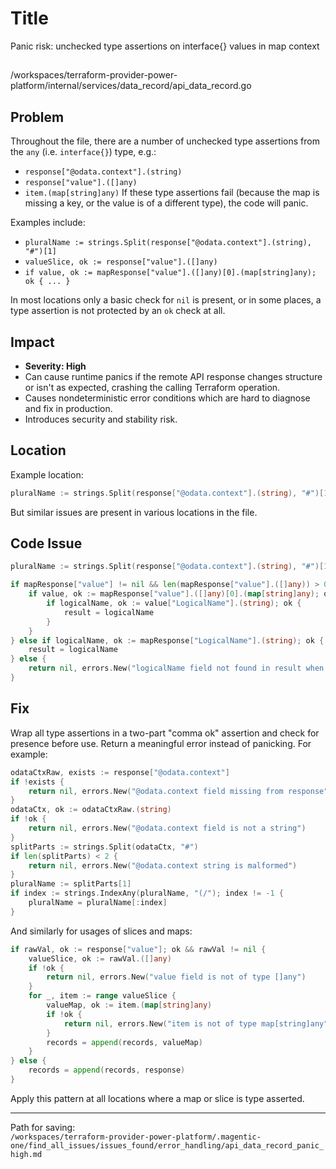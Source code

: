 # Title

Panic risk: unchecked type assertions on interface{} values in map context

##

/workspaces/terraform-provider-power-platform/internal/services/data_record/api_data_record.go

## Problem

Throughout the file, there are a number of unchecked type assertions from the `any` (i.e. `interface{}`) type, e.g.:
- `response["@odata.context"].(string)`
- `response["value"].([]any)`
- `item.(map[string]any)`
If these type assertions fail (because the map is missing a key, or the value is of a different type), the code will panic.

Examples include:
- `pluralName := strings.Split(response["@odata.context"].(string), "#")[1]`
- `valueSlice, ok := response["value"].([]any)`
- `if value, ok := mapResponse["value"].([]any)[0].(map[string]any); ok { ... }`

In most locations only a basic check for `nil` is present, or in some places, a type assertion is not protected by an `ok` check at all.

## Impact

- **Severity: High**
- Can cause runtime panics if the remote API response changes structure or isn't as expected, crashing the calling Terraform operation.
- Causes nondeterministic error conditions which are hard to diagnose and fix in production.
- Introduces security and stability risk.

## Location

Example location:
```go
pluralName := strings.Split(response["@odata.context"].(string), "#")[1]
```
But similar issues are present in various locations in the file.

## Code Issue

```go
pluralName := strings.Split(response["@odata.context"].(string), "#")[1]

if mapResponse["value"] != nil && len(mapResponse["value"].([]any)) > 0 {
    if value, ok := mapResponse["value"].([]any)[0].(map[string]any); ok {
        if logicalName, ok := value["LogicalName"].(string); ok {
            result = logicalName
        }
    }
} else if logicalName, ok := mapResponse["LogicalName"].(string); ok {
    result = logicalName
} else {
    return nil, errors.New("logicalName field not found in result when retrieving table singular name")
}
```

## Fix

Wrap all type assertions in a two-part "comma ok" assertion and check for presence before use. Return a meaningful error instead of panicking. For example:

```go
odataCtxRaw, exists := response["@odata.context"]
if !exists {
    return nil, errors.New("@odata.context field missing from response")
}
odataCtx, ok := odataCtxRaw.(string)
if !ok {
    return nil, errors.New("@odata.context field is not a string")
}
splitParts := strings.Split(odataCtx, "#")
if len(splitParts) < 2 {
    return nil, errors.New("@odata.context string is malformed")
}
pluralName := splitParts[1]
if index := strings.IndexAny(pluralName, "(/"); index != -1 {
    pluralName = pluralName[:index]
}
```

And similarly for usages of slices and maps:
```go
if rawVal, ok := response["value"]; ok && rawVal != nil {
    valueSlice, ok := rawVal.([]any)
    if !ok {
        return nil, errors.New("value field is not of type []any")
    }
    for _, item := range valueSlice {
        valueMap, ok := item.(map[string]any)
        if !ok {
            return nil, errors.New("item is not of type map[string]any")
        }
        records = append(records, valueMap)
    }
} else {
    records = append(records, response)
}
```

Apply this pattern at all locations where a map or slice is type asserted.

---

Path for saving:  
`/workspaces/terraform-provider-power-platform/.magentic-one/find_all_issues/issues_found/error_handling/api_data_record_panic_high.md`

